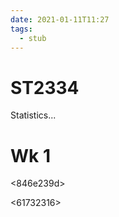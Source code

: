 ```yaml
---
date: 2021-01-11T11:27
tags: 
  - stub
---
```


# ST2334

Statistics...

# Wk 1

<c2c877d2>

<846e239d>

<61732316>
